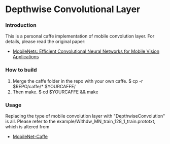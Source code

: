 # Depthwise Convolutional Layer 

### Introduction
This is a personal caffe implementation of mobile convolution layer. For details, please read the original paper:
- [MobileNets: Efficient Convolutional Neural Networks for Mobile Vision Applications](https://arxiv.org/abs/1704.04861)

### How to build
1. Merge the caffe folder in the repo with your own caffe.
$ cp -r $REPO/caffe/* $YOURCAFFE/
2. Then make. 
$ cd $YOURCAFFE && make

### Usage
Replacing the type of mobile convolution layer with "DepthwiseConvolution" is all.
Please refer to the example/Withdw_MN_train_128_1_train.prototxt, which is altered from
- [MobileNet-Caffe](https://github.com/shicai/MobileNet-Caffe)



